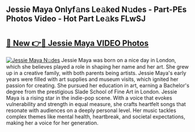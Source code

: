 ## Jessie Maya Onlyf𝚊ns Le𝚊ked N𝚞des - Part-PEs Photos Video - Hot Part Le𝚊ks FLwSJ

# <h2><a href="http://ab47600.deff.icu/?id=Jessie+Maya">🔗 New 👉🔴 Jessie Maya VIDEO Photos</a></h2>

[![Jessie Maya N𝚞des](https://i.imgur.com/rIISA9y.gif)](http://ab47600.deff.icu/?id=Jessie+Maya)
Jessie Maya was born on a nice day in London, which she believes played a role in shaping her name and her art. She grew up in a creative family, with both parents being artists. Jessie Maya's early years were filled with art supplies and museum visits, which ignited her passion for creating. She pursued her education in art, earning a Bachelor's degree from the prestigious Slade School of Fine Art in London. Jessie Maya is a rising star in the indie-pop scene. With a voice that evokes vulnerability and strength in equal measure, she crafts heartfelt songs that resonate with audiences on a deeply personal level. Her music tackles complex themes like mental health, heartbreak, and societal expectations, making her a voice for her generation.
